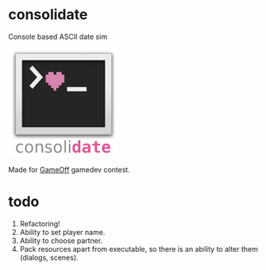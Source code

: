 # consolidate
Console based ASCII date sim


![icon](res/icon.png)

Made for [GameOff](https://itch.io/jam/game-off-2017) gamedev contest.

# todo

1. Refactoring!
2. Ability to set player name.
3. Ability to choose partner.
4. Pack resources apart from executable, so there is an ability to alter them (dialogs, scenes).

